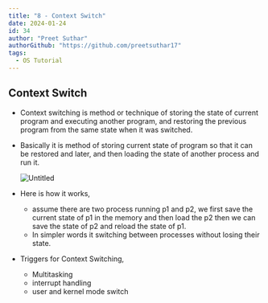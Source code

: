 ```yaml
---
title: "8 - Context Switch"
date: 2024-01-24
id: 34
author: "Preet Suthar"
authorGithub: "https://github.com/preetsuthar17"
tags:
  - OS Tutorial
---
```


## Context Switch

- Context switching is method or technique of storing the state of current program and executing another program, and restoring the previous program from the same state when it was switched.
- Basically it is method of storing current state of program so that it can be restored and later, and then loading the state of another process and run it.

  ![Untitled](https://i.imgur.com/xGOWAdO.png)

- Here is how it works,

  - assume there are two process running p1 and p2, we first save the current state of p1 in the memory and then load the p2 then we can save the state of p2 and reload the state of p1.
  - In simpler words it switching between processes without losing their state.

- Triggers for Context Switching,
  - Multitasking
  - interrupt handling
  - user and kernel mode switch
